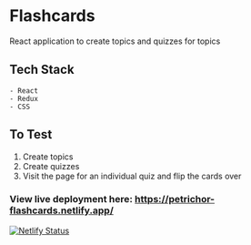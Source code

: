 # Flashcards

React application to create topics and quizzes for topics

## Tech Stack

    - React
    - Redux
    - CSS

## To Test

1. Create topics
2. Create quizzes
3. Visit the page for an individual quiz and flip the cards over

### View live deployment here: https://petrichor-flashcards.netlify.app/

[![Netlify Status](https://api.netlify.com/api/v1/badges/24c109f3-4e39-41b9-b8fa-8bda41ac20ed/deploy-status)](https://app.netlify.com/sites/petrichor-flashcards/deploys)
